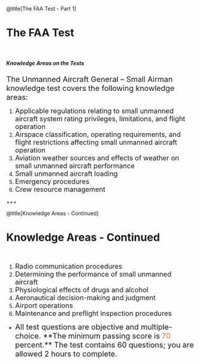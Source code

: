 <div class="slide-bg-style-left"></div><div class="slide-bg-style-right"></div>

@title[The FAA Test - Part 1]

# The FAA Test

<br>

##### Knowledge Areas on the Tests

<span style="font-size:20px;">The Unmanned Aircraft General – Small Airman knowledge test covers the following knowledge areas:</span>
<ol>
  <li><span style="font-size: 18px;">Applicable regulations relating to small unmanned aircraft system rating privileges, limitations, and flight operation</span></li>
  <li><span style="font-size: 18px;">Airspace classification, operating requirements, and flight restrictions affecting small unmanned aircraft operation</span></li>
  <li><span style="font-size: 18px;">Aviation weather sources and effects of weather on small unmanned aircraft performance</span></li>
  <li><span style="font-size: 18px;">Small unmanned aircraft loading</span></li>
  <li><span style="font-size: 18px;">Emergency procedures</span></li>
  <li><span style="font-size: 18px;">Crew resource management</span></li>
</ol>  


+++
<div class="slide-bg-style-left"></div><div class="slide-bg-style-right"></div>

@title[Knowledge Areas - Continued]

# Knowledge Areas - Continued

<br>

<ol>
  <li><span style="font-size: 18px;">Radio communication procedures</span></li>
  <li><span style="font-size: 18px;">Determining the performance of small unmanned aircraft</span></li>
  <li><span style="font-size: 18px;">Physiological effects of drugs and alcohol</span></li>
  <li><span style="font-size: 18px;">Aeronautical decision-making and judgment</span></li>
  <li><span style="font-size: 18px;">Airport operations</span></li>
  <li><span style="font-size: 18px;">Maintenance and preflight inspection procedures</span></li>  
</ol>

<ul>
  <li class="fragment"><span style="font-size:20px;">All test questions are objective and multiple-choice. **The minimum passing score is <span style="color:#dd8047;">70</span> percent.** The test contains 60 questions; you are allowed 2 hours to complete.</span></li>
</ul>
